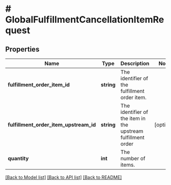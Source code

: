 # # GlobalFulfillmentCancellationItemRequest

## Properties

Name | Type | Description | Notes
------------ | ------------- | ------------- | -------------
**fulfillment_order_item_id** | **string** | The identifier of the fulfillment order item. |
**fulfillment_order_item_upstream_id** | **string** | The identifier of the item in the upstream fulfillment order | [optional]
**quantity** | **int** | The number of items. |

[[Back to Model list]](../../README.md#models) [[Back to API list]](../../README.md#endpoints) [[Back to README]](../../README.md)

